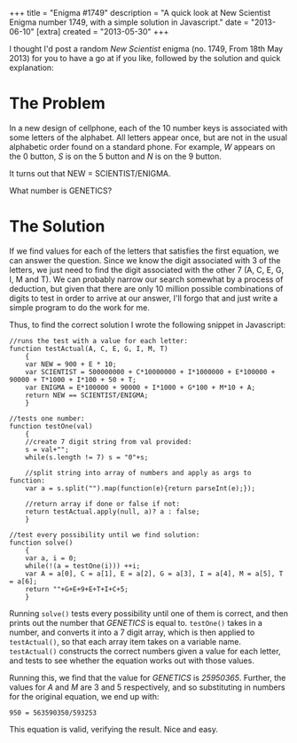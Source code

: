 +++
title = "Enigma #1749"
description = "A quick look at New Scientist Enigma number 1749, with a simple solution in Javascript."
date = "2013-06-10"
[extra]
created = "2013-05-30"
+++

I thought I'd post a random _New Scientist_ enigma (no. 1749, From 18th May 2013) for you to have a go at if you like, followed by the solution and quick explanation:

# The Problem

In a new design of cellphone, each of the 10 number keys is associated with some letters of the alphabet. All letters appear once, but are not in the usual alphabetic order found on a standard phone. For example, _W_ appears on the 0 button, _S_ is on the 5 button and _N_ is on the 9 button.

It turns out that NEW = SCIENTIST/ENIGMA.

What number is GENETICS?

# The Solution

If we find values for each of the letters that satisfies the first equation, we can answer the question. Since we know the digit associated with 3 of the letters, we just need to find the digit associated with the other 7 (A, C, E, G, I, M and T). We can probably narrow our search somewhat by a process of deduction, but given that there are only 10 million possible combinations of digits to test in order to arrive at our answer, I'll forgo that and just write a simple program to do the work for me.

Thus, to find the correct solution I wrote the following snippet in Javascript:

```
//runs the test with a value for each letter:
function testActual(A, C, E, G, I, M, T)
	{
	var NEW = 900 + E * 10;
	var SCIENTIST = 500000000 + C*10000000 + I*1000000 + E*100000 + 90000 + T*1000 + I*100 + 50 + T;
	var ENIGMA = E*100000 + 90000 + I*1000 + G*100 + M*10 + A;
	return NEW == SCIENTIST/ENIGMA;
	}

//tests one number:
function testOne(val)
	{
	//create 7 digit string from val provided:
	s = val+"";
	while(s.length != 7) s = "0"+s;

	//split string into array of numbers and apply as args to function:
	var a = s.split("").map(function(e){return parseInt(e);});

	//return array if done or false if not:
	return testActual.apply(null, a)? a : false;
	}

//test every possibility until we find solution:
function solve()
	{
	var a, i = 0;
	while(!(a = testOne(i))) ++i;
	var A = a[0], C = a[1], E = a[2], G = a[3], I = a[4], M = a[5], T = a[6];
	return ""+G+E+9+E+T+I+C+5;
	}
```

Running `solve()` tests every possibility until one of them is correct, and then prints out the number that _GENETICS_ is equal to. `testOne()` takes in a number, and converts it into a 7 digit array, which is then applied to `testActual()`, so that each array item takes on a variable name. `testActual()` constructs the correct numbers given a value for each letter, and tests to see whether the equation works out with those values.

Running this, we find that the value for _GENETICS_ is _25950365_. Further, the values for _A_ and _M_ are 3 and 5 respectively, and so substituting in numbers for the original equation, we end up with:

```text
950 = 563590350/593253
```

This equation is valid, verifying the result. Nice and easy.